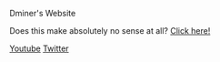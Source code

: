 Dminer's Website

Does this make absolutely no sense at all? 
[Click here!](http://www.dminer78.com)

[Youtube](http://youtube.com/user/dminer78)
[Twitter](http://twitter.com/dminer78)